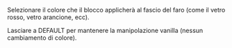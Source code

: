 Selezionare il colore che il blocco applicherà al fascio del faro (come il vetro rosso, vetro arancione, ecc).

Lasciare a DEFAULT per mantenere la manipolazione vanilla (nessun cambiamento di colore).
